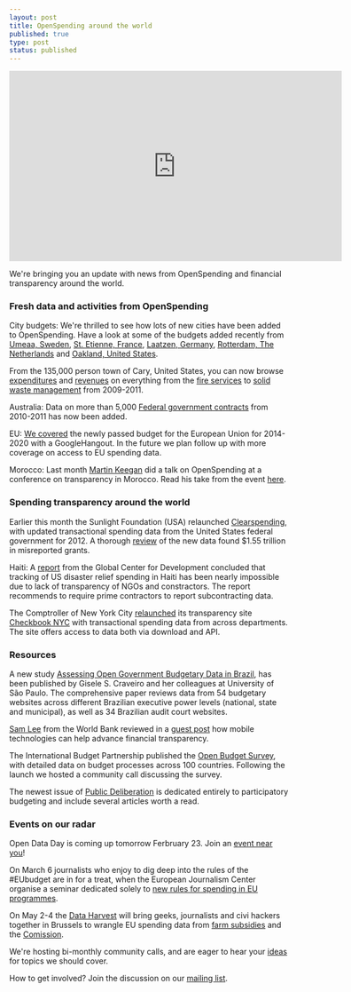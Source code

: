 ```yaml
---
layout: post
title: OpenSpending around the world
published: true
type: post
status: published
---
```


<iframe width='600' height='343' src='http://openspending.org/budgetmarocain/embed?widget=treemap&state=%7B%22drilldown%22%3A%22Department%22%2C%22year%22%3A%222011%22%2C%22cuts%22%3A%7B%7D%2C%22drilldowns%22%3A%5B%22Department%22%5D%7D&width=700&height=400' frameborder='0'></iframe>

We're bringing you an update with news from OpenSpending and financial transparency around the world.  

### Fresh data and activities from OpenSpending 
City budgets: We're thrilled to see how lots of new cities have been added to OpenSpending. Have a look at some of the budgets added recently from [Umeaa, Sweden](http://openspending.org/budget2013politicalview/views/budgetdata-2103-nonpolitical), [St. Etienne, France](http://openspending.org/budget_2013_saint-etienne/views/budget-2013-de-saint-etienne), [Laatzen, Germany](http://openspending.org/stadtlaatzenplan2013), [Rotterdam, The Netherlands](http://openspending.org/begrotingrotterdam2012_3?_view=default6) and [Oakland, United States](http://openspending.org/oakland_adopted_budget_fy2011-12/views/city-of-oakland-adopted-budget-fy-2011-12-dept-program-expenditures-tree-map). 

From the 135,000 person town of Cary, United States, you can now browse [expenditures](http://openspending.org/town_of_cary_expenditures/views/expenditures-fy2011) and [revenues](http://openspending.org/town_of_cary_revenues/views/revenue-fy2011) on everything from the [fire services](http://openspending.org/town_of_cary_expenditures/Program/27/entries#Program:27) to [solid waste management](http://openspending.org/town_of_cary_expenditures/Program/52/entries#Program:52) from 2009-2011. 

Australia: Data on more than 5,000 [Federal government contracts](http://openspending.org/australian_federal_government_contract_spending/entries) from 2010-2011 has now been added. 

EU: [We covered](http://openspending.org/blog/2013/02/14/Join-hangout-on-the-EU-budget.html) the newly passed budget for the European Union for 2014-2020 with a GoogleHangout. In the future we plan follow up with more coverage on access to EU spending data. 

Morocco: Last month [Martin Keegan](https://twitter.com/mk270) did a talk on OpenSpending at a conference on transparency in Morocco. Read his take from the event [here](http://openspending.org/blog/2013/02/12/open-spending-in-morocco.html).

### Spending transparency around the world
Earlier this month the Sunlight Foundation (USA) relaunched [Clearspending](http://sunlightfoundation.com/clearspending/), with updated transactional spending data from the United States federal government for 2012. A thorough [review](http://sunlightfoundation.com/blog/2013/02/04/clearspending-released-with-new-data/) of the new data found $1.55 trillion in misreported grants. 

Haiti: A [report](http://www.cgdev.org/doc/full_text/CGDBriefs/1426965/US-Spending-in-Haiti-The-Need-for-Greater-Transparency-and-Accountability.html) from the Global Center for Development concluded that tracking of US disaster relief spending in Haiti has been nearly impossible due to lack of transparency of NGOs and constractors. The report recommends to require prime contractors to report subcontracting data.

The Comptroller of New York City [relaunched](http://techpresident.com/news/23404/new-york-city-officials-announce-new-dashboard-municipal-spending) its transparency site [Checkbook NYC](http://www.checkbooknyc.com/spending_landing/yeartype/B/year/114) with transactional spending data from across departments. The site offers access to data both via download and API.

### Resources
A new study [Assessing Open Government Budgetary Data in Brazil](http://www.gpopai.usp.br/IMG/pdf/Craveiro-ICDS2013.pdf), has been published by Gisele S. Craveiro and her colleagues at University of São Paulo. The comprehensive paper reviews data from 54 budgetary websites across different Brazilian executive power levels (national, state and municipal), as well as 34 Brazilian audit court websites.

[Sam Lee](https://twitter.com/OpenNotion) from the World Bank reviewed in a [guest post](http://openspending.org/blog/2013/01/29/worldbank-guest-post.html) how mobile technologies can help advance financial transparency. 

The International Budget Partnership published the [Open Budget Survey](http://survey.internationalbudget.org/), with detailed data on budget processes across 100 countries. Following the launch we hosted a community call discussing the survey.

The newest issue of [Public Deliberation](http://www.publicdeliberation.net/jpd/) is dedicated entirely to participatory budgeting and include several articles worth a read.

### Events on our radar
Open Data Day is coming up tomorrow Ferbruary 23. Join an [event near you](http://opendataday.org/)!

On March 6 journalists who enjoy to dig deep into the rules of the #EUbudget are in for a treat, when the European Journalism Center organise a seminar dedicated solely to [new rules for spending in EU programmes](http://www.ejcseminars.eu/index.php/seminars/350/new-rules-for-the-unions-budget-simplified-access-to-funding-better-accountability-and-further-improvements-of-eu-spending-programmes).  

On May 2-4 the [Data Harvest](http://www.wobbing.eu/news/look-back-data-harvest-conference) will bring geeks, journalists and civi hackers together in Brussels to wrangle EU spending data from [farm subsidies](http://farmsubsidy.org/) and the [Comission](http://openspending.org/eu-commission-fts).  

We're hosting bi-monthly community calls, and are eager to hear your [ideas](https://twitter.com/openspending) for topics we should cover. 

How to get involved? Join the discussion on our [mailing list](http://lists.okfn.org/mailman/listinfo/openspending). 
